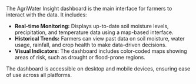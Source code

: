 The AgriWater Insight dashboard is the main interface for farmers to interact with the data. It includes:

- **Real-time Monitoring:** Displays up-to-date soil moisture levels, precipitation, and temperature data using a map-based interface.
- **Historical Trends:** Farmers can view past data on soil moisture, water usage, rainfall, and crop health to make data-driven decisions.
- **Visual Indicators:** The dashboard includes color-coded maps showing areas of risk, such as drought or flood-prone regions.

The dashboard is accessible on desktop and mobile devices, ensuring ease of use across all platforms.
